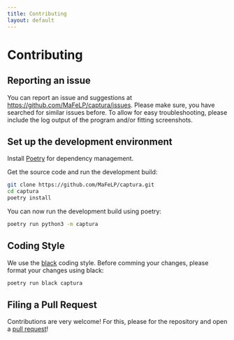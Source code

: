 ```yaml
---
title: Contributing
layout: default
---
```


# Contributing
## Reporting an issue
You can report an issue and suggestions at <https://github.com/MaFeLP/captura/issues>. Please make sure, you have searched
for similar issues before. To allow for easy troubleshooting, please include the log output of the program and/or fitting
screenshots.

## Set up the development environment
Install [Poetry](https://python-poetry.org/) for dependency management.

Get the source code and run the development build:

```bash
git clone https://github.com/MaFeLP/captura.git
cd captura
poetry install
```

You can now run the development build using poetry:

```bash
poetry run python3 -m captura
```

## Coding Style
We use the [black](https://black.readthedocs.io/en/stable/index.html) coding style.
Before comming your changes, please format your changes using black:

```bash
poetry run black captura
```

## Filing a Pull Request
Contributions are very welcome! For this, please for the repository and open a [pull request](https://github.com/MaFeLP/captura/pulls)!

